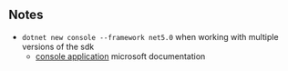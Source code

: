 ## Notes

- `dotnet new console --framework net5.0` when working with multiple versions of the sdk
    - [console application](https://docs.microsoft.com/en-us/dotnet/core/tools/dotnet-new-sdk-templates#console)
      microsoft documentation
    